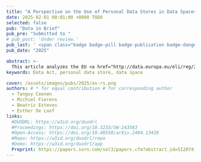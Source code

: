 ```yaml
---
title: "A Perspective on the Use of Personal Data Stores in Data Spaces to Support Multiparty Data Access as Required by the Data Act"
date: 2025-02-01 00:01:00 +0800 TODO
selected: false
pub: "Data in Brief"
pub_pre: "Submitted to "
# pub_post: 'Under review.'
pub_last: ' <span class="badge badge-pill badge-publication badge-danger">Journal (Under review)</span>'
pub_date: "2025"

abstract: >-
  This article analyzes the EU <a href="http://data.europa.eu/eli/reg/2023/2854/oj" target="_blank">Data Act</a>'s requirements for multiparty data access in connected products, proposes a conceptual model supported by technologies like identity and consent management to deal with these requirements, and illustrates its application through an “agentic home” use case that combines <a href="https://solidproject.org/" target="_blank">personal data stores</a> with generative AI to promote ethical innovation and EU competitiveness.
keywords: Data Act, personal data store, data space

cover: /assets/images/pubs/2025/as-rs.png
authors: # * for equal contribution # for corresponding author
  - Tanguy Coenen
  - Michiel Fierens
  - Beatriz Esteves
  - Esther De Loof
links:
  #DUODRL: https://w3id.org/duodrl
  #Proceedings: https://doi.org/10.3233/SW-243583
  #Open-Access: https://doi.org/10.48550/arXiv.2404.13426
  #Repo: https://w3id.org/duodrl/repo
  #Demo: https://w3id.org/duodrl/app
  Preprint: https://papers.ssrn.com/sol3/papers.cfm?abstract_id=5120741
---
```

